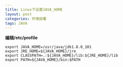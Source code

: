 ```yaml
---
title: Linux下设置JAVA_HOME
layout: post
categories: 环境部署
tags: JAVA
---
```

**编辑/etc/profile**

    export JAVA_HOME=/usr/java/jdk1.8.0_101  
    export JRE_HOME=${JAVA_HOME}/jre  
	export CLASSPATH=.:${JAVA_HOME}/lib:${JRE_HOME}/lib  
	export PATH=${JAVA_HOME}/bin:$PATH

